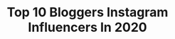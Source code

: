 ---
title: Top 10 Bloggers Instagram Influencers In 2020
description: >-
  Find top bloggers Instagram influencers in 2020. Most popular hashtags: #travelcouple #creativetravelcouples #fashionblogger #travelblogger.
platform: Instagram
profiles:
  - username: "therealkatiewaldow"
    fullname: >-
      Hey Katie: A Lifestyle Blog
    location: "United States"
    followers: 10401
    engagement: 1296
    commentsToLikes: 0.074021
    id: ck5q6mn1fy11f0i112o6c0l6g
    verified: false
    hashtags: "#whoworeitbetter, #suchagoodcatholic, #noragrets, #socialdistancing"
  - username: "alishadhuka"
    fullname: >-
      Alisha Dhuka
    location: "United States"
    followers: 13960
    engagement: 1370
    commentsToLikes: 0.232468
    id: ck0u7qf9a5i470i19g5z14ff4
    verified: false
    hashtags: "#howirawsugar, #socialdistancing, #sheingals, #tendskin"
  - username: "ourtasteforlife"
    fullname: >-
      CHARLOTTE ♡ NATALIE 𖤥 UK
    location: "United Kingdom"
    followers: 20199
    engagement: 1153
    commentsToLikes: 0.108506
    id: ck5zqz6k2vl810i14cmyqbzfl
    verified: false
    hashtags: "#lovehasnogender, #lgbtposts, #beautifultravelcouples, #lesbianlove"
  - username: "simlipullu"
    fullname: >-
      Simay Çetinkaya Pullu
    location: "Turkey"
    followers: 5120
    engagement: 2198
    commentsToLikes: 0.131060
    id: ck8t3cgo62qsy0j78b6gwj87u
    verified: false
    hashtags: "#geziyorum, #pazarkeyfi, #traveling, #stayhome"
  - username: "_m_a_d_l_e_n"
    fullname: >-
      Madina Mamadalieva
    location: "Russia"
    followers: 1050138
    engagement: 1103
    commentsToLikes: 0.032410
    id: ck5hhlkzj8uzu0i118dobokxm
    verified: false
    hashtags: "#stayhome, #staysafe"
  - username: "planbviajero"
    fullname: >-
      Camilo & Gaby | Travel Couple
    location: "Mexico"
    followers: 36931
    engagement: 910
    commentsToLikes: 0.058672
    id: ck0vx2fpywt630i19cpp5vqli
    verified: false
    hashtags: "#viajesdescubria, #conocemexico, #creativetravelcouples, #instagood"
  - username: "rosshannabracho"
    fullname: >-
      Miss Monroe
    location: "Mexico"
    followers: 293471
    engagement: 1070
    commentsToLikes: 0.055367
    id: ck0u8fb4678g60i19j0ggv1y9
    verified: true
    hashtags: "#allthingshairmex, #fashionfest, #cali, #ca"
  - username: "inesdailylove"
    fullname: >-
      FASHION | INSPO | BEAUTY
    location: "Germany"
    followers: 12328
    engagement: 1477
    commentsToLikes: 0.408235
    id: ck14k5tfsnvf30i19k3iqr72x
    verified: false
    hashtags: "#annaix, #carodaur, #ciaowinterhallofr, #aldibox"
  - username: "manonlaime"
    fullname: >-
      ManonLaime
    location: "France"
    followers: 107490
    engagement: 1086
    commentsToLikes: 0.084083
    id: ck1362bnm4esl0i19gnrxd3e3
    verified: false
    hashtags: "#strongertogether, #prioritiesfirst, #pregnancy, #homedecor"
  - username: "ellesenparlent"
    fullname: >-
      Coralie L.
    location: "France"
    followers: 203094
    engagement: 981
    commentsToLikes: 0.061945
    id: ck0u74czs3p6r0i192wxrrn1s
    verified: false
    hashtags: ""
---